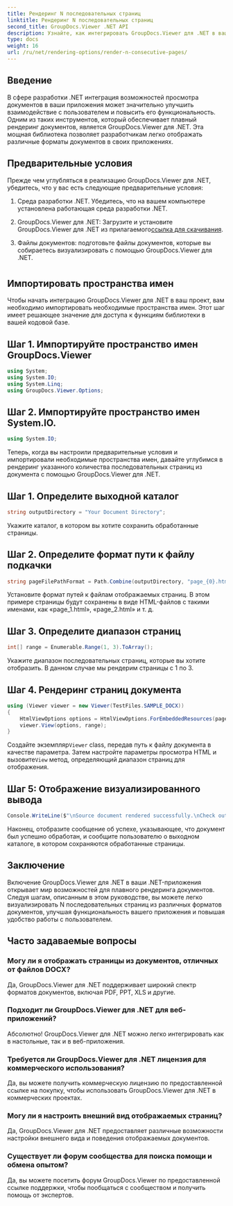 ```yaml
---
title: Рендеринг N последовательных страниц
linktitle: Рендеринг N последовательных страниц
second_title: GroupDocs.Viewer .NET API
description: Узнайте, как интегрировать GroupDocs.Viewer для .NET в ваши приложения, чтобы без труда отображать документы, состоящие из N последовательных страниц.
type: docs
weight: 16
url: /ru/net/rendering-options/render-n-consecutive-pages/
---
```

## Введение
В сфере разработки .NET интеграция возможностей просмотра документов в ваши приложения может значительно улучшить взаимодействие с пользователем и повысить его функциональность. Одним из таких инструментов, который обеспечивает плавный рендеринг документов, является GroupDocs.Viewer для .NET. Эта мощная библиотека позволяет разработчикам легко отображать различные форматы документов в своих приложениях.
## Предварительные условия
Прежде чем углубляться в реализацию GroupDocs.Viewer для .NET, убедитесь, что у вас есть следующие предварительные условия:
1. Среда разработки .NET. Убедитесь, что на вашем компьютере установлена работающая среда разработки .NET.
  
2.  GroupDocs.Viewer для .NET: Загрузите и установите GroupDocs.Viewer для .NET из прилагаемого[ссылка для скачивания](https://releases.groupdocs.com/viewer/net/).
3. Файлы документов: подготовьте файлы документов, которые вы собираетесь визуализировать с помощью GroupDocs.Viewer для .NET.
#
## Импортировать пространства имен
Чтобы начать интеграцию GroupDocs.Viewer для .NET в ваш проект, вам необходимо импортировать необходимые пространства имен. Этот шаг имеет решающее значение для доступа к функциям библиотеки в вашей кодовой базе.
## Шаг 1. Импортируйте пространство имен GroupDocs.Viewer
```csharp
using System;
using System.IO;
using System.Linq;
using GroupDocs.Viewer.Options;
```
## Шаг 2. Импортируйте пространство имен System.IO.
```csharp
using System.IO;
```

Теперь, когда вы настроили предварительные условия и импортировали необходимые пространства имен, давайте углубимся в рендеринг указанного количества последовательных страниц из документа с помощью GroupDocs.Viewer для .NET.
## Шаг 1. Определите выходной каталог
```csharp
string outputDirectory = "Your Document Directory";
```
Укажите каталог, в котором вы хотите сохранить обработанные страницы.
## Шаг 2. Определите формат пути к файлу подкачки
```csharp
string pageFilePathFormat = Path.Combine(outputDirectory, "page_{0}.html");
```
Установите формат путей к файлам отображаемых страниц. В этом примере страницы будут сохранены в виде HTML-файлов с такими именами, как «page_1.html», «page_2.html» и т. д.
## Шаг 3. Определите диапазон страниц
```csharp
int[] range = Enumerable.Range(1, 3).ToArray();
```
Укажите диапазон последовательных страниц, которые вы хотите отобразить. В данном случае мы рендерим страницы с 1 по 3.
## Шаг 4. Рендеринг страниц документа
```csharp
using (Viewer viewer = new Viewer(TestFiles.SAMPLE_DOCX))
{
    HtmlViewOptions options = HtmlViewOptions.ForEmbeddedResources(pageFilePathFormat);
    viewer.View(options, range);
}
```
 Создайте экземпляр`Viewer` class, передав путь к файлу документа в качестве параметра. Затем настройте параметры просмотра HTML и вызовите`View` метод, определяющий диапазон страниц для отображения.
## Шаг 5: Отображение визуализированного вывода
```csharp
Console.WriteLine($"\nSource document rendered successfully.\nCheck output in {outputDirectory}.");
```
Наконец, отобразите сообщение об успехе, указывающее, что документ был успешно обработан, и сообщите пользователю о выходном каталоге, в котором сохраняются обработанные страницы.

## Заключение
Включение GroupDocs.Viewer для .NET в ваши .NET-приложения открывает мир возможностей для плавного рендеринга документов. Следуя шагам, описанным в этом руководстве, вы можете легко визуализировать N последовательных страниц из различных форматов документов, улучшая функциональность вашего приложения и повышая удобство работы с пользователем.
## Часто задаваемые вопросы
### Могу ли я отображать страницы из документов, отличных от файлов DOCX?
Да, GroupDocs.Viewer для .NET поддерживает широкий спектр форматов документов, включая PDF, PPT, XLS и другие.
### Подходит ли GroupDocs.Viewer для .NET для веб-приложений?
Абсолютно! GroupDocs.Viewer для .NET можно легко интегрировать как в настольные, так и в веб-приложения.
### Требуется ли GroupDocs.Viewer для .NET лицензия для коммерческого использования?
Да, вы можете получить коммерческую лицензию по предоставленной ссылке на покупку, чтобы использовать GroupDocs.Viewer для .NET в коммерческих проектах.
### Могу ли я настроить внешний вид отображаемых страниц?
Да, GroupDocs.Viewer для .NET предоставляет различные возможности настройки внешнего вида и поведения отображаемых документов.
### Существует ли форум сообщества для поиска помощи и обмена опытом?
Да, вы можете посетить форум GroupDocs.Viewer по предоставленной ссылке поддержки, чтобы пообщаться с сообществом и получить помощь от экспертов.